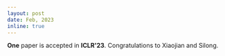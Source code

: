 ```yaml
---
layout: post
date: Feb, 2023
inline: true
---
```


<b>One</b> paper is accepted in **ICLR'23**. Congratulations to Xiaojian and Silong.
<!-- :sparkles: :smile: -->